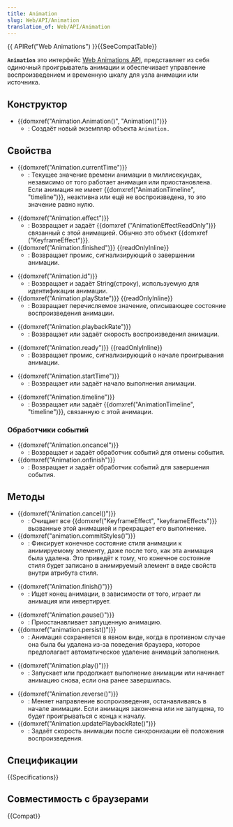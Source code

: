 ```yaml
---
title: Animation
slug: Web/API/Animation
translation_of: Web/API/Animation
---
```

{{ APIRef("Web Animations") }}{{SeeCompatTable}}

**`Animation`** это интерфейс [Web Animations API](/ru/docs/Web/API/Web_Animations_API), представляет из себя одиночный проигрыватель анимации и обеспечивает управление воспроизведением и временную шкалу для узла анимации или источника.

## Конструктор

- {{domxref("Animation.Animation()", "Animation()")}}
  - : Создаёт новый экземпляр объекта `Animation.`

## Свойства

- {{domxref("Animation.currentTime")}}
  - : Текущее значение времени анимации в миллисекундах, независимо от того работает анимация или приостановлена. Если анимация не имеет {{domxref("AnimationTimeline", "timeline")}}, неактивна или ещё не воспроизведена, то это значение равно нулю.

<!---->

- {{domxref("Animation.effect")}}
  - : Возвращает и задаёт {{domxref ("AnimationEffectReadOnly")}} связанный с этой анимацией. Обычно это объект {{domxref ("KeyframeEffect")}}.
- {{domxref("Animation.finished")}} {{readOnlyInline}}
  - : Возвращает промис, сигнализирующий о завершении анимации.

<!---->

- {{domxref("Animation.id")}}
  - : Возвращает и задаёт String(строку), используемую для идентификации анимации.
- {{domxref("Animation.playState")}} {{readOnlyInline}}
  - : Возвращает перечисляемое значение, описывающее состояние воспроизведения анимации.

<!---->

- {{domxref("Animation.playbackRate")}}
  - : Возвращает или задаёт скорость воспроизведения анимации.

<!---->

- {{domxref("Animation.ready")}} {{readOnlyInline}}
  - : Возвращает промис, сигнализирующий о начале проигрывания анимации.

<!---->

- {{domxref("Animation.startTime")}}
  - : Возвращает или задаёт начало выполнения анимации.

<!---->

- {{domxref("Animation.timeline")}}
  - : Возвращает или задаёт {{domxref("AnimationTimeline", "timeline")}}, связанную с этой анимации.

### Обработчики событий

- {{domxref("Animation.oncancel")}}
  - : Возвращает и задаёт обработчик событий для отмены события.
- {{domxref("Animation.onfinish")}}
  - : Возвращает и задаёт обработчик событий для завершения события.

## Методы

- {{domxref("Animation.cancel()")}}
  - : Очищает все {{domxref("KeyframeEffect", "keyframeEffects")}} вызванные этой анимацией и прекращает его выполнение.
- {{domxref("animation.commitStyles()")}}
  - : Фиксирует конечное состояние стиля анимации к анимируемому элементу, даже после того, как эта анимация была удалена. Это приведёт к тому, что конечное состояние стиля будет записано в анимируемый элемент в виде свойств внутри атрибута стиля.

<!---->

- {{domxref("Animation.finish()")}}
  - : Ищет конец анимации, в зависимости от того, играет ли анимация или инвертирует.

<!---->

- {{domxref("Animation.pause()")}}
  - : Приостанавливает запущенную анимацию.
- {{domxref("animation.persist()")}}
  - : Анимация сохраняется в явном виде, когда в противном случае она была бы удалена из-за поведения браузера, которое предполагает автоматическое удаление анимаций заполнения.

<!---->

- {{domxref("Animation.play()")}}
  - : Запускает или продолжает выполнение анимации или начинает анимацию снова, если она ранее завершилась.

<!---->

- {{domxref("Animation.reverse()")}}
  - : Меняет направление воспроизведения, останавливаясь в начале анимации. Если анимация закончена или не запущена, то будет проигрываться с конца к началу.
- {{domxref("Animation.updatePlaybackRate()")}}
  - : Задаёт скорость анимации после синхронизации её положения воспроизведения.

## Спецификации

{{Specifications}}

## Совместимость с браузерами

{{Compat}}

